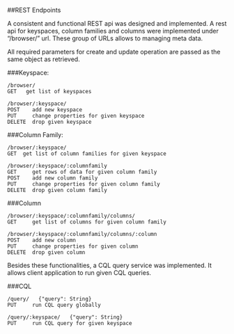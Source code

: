 ##REST Endpoints

A consistent and functional REST api was designed and implemented. A rest api for
keyspaces, column families and columns were implemented under “/browser/” url. These
group of URLs allows to managing meta data.

All required parameters for create and update operation are passed as the same object as
retrieved.

###Keyspace:
```
/browser/
GET   get list of keyspaces
​
/browser/:keyspace/
POST    add new keyspace
​PUT     change properties for given keyspace
​DELETE ​ drop given keyspace
```

###Column Family:
```
/browser/:keyspace/
GET  get list of column families for given keyspace
​
/browser/:keyspace/:columnfamily
GET     get rows of data for given column family
POST    add new column family
PUT     change properties for given column family
DELETE  drop given column family
```

###Column
```
/browser/:keyspace/:columnfamily/columns/
GET     get list of columns for given column family

/browser/:keyspace/:columnfamily/columns/:column
POST    add new column
PUT     change properties for given column
DELETE  drop given column
```

Besides these functionalities, a CQL query service was implemented. It allows client
application to run given CQL queries.

###CQL
```
/query/   {"query": String}
PUT     run CQL query globally

/query/:keyspace/   {"query": String}
PUT     run CQL query for given keyspace
```